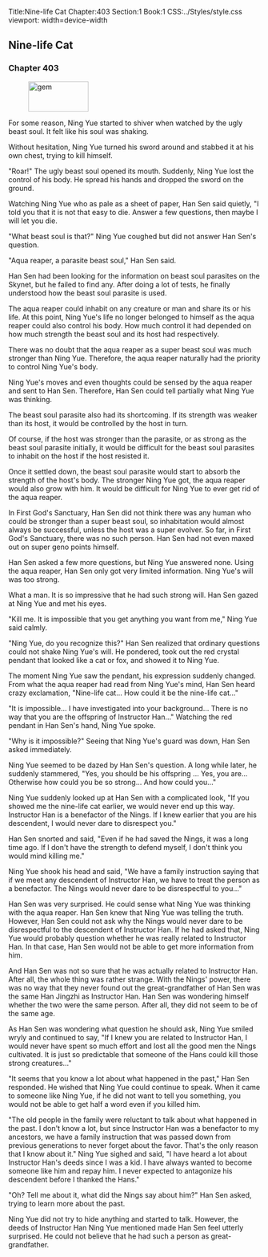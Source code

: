 Title:Nine-life Cat 
Chapter:403 
Section:1 
Book:1 
CSS:../Styles/style.css 
viewport: width=device-width
  
## Nine-life Cat
### Chapter 403
  
<figure>
	<img src="../Images/gem.gif" alt="gem" id="gem" width="120" height="60" />
</figure>
  

  
For some reason, Ning Yue started to shiver when watched by the ugly beast soul. It felt like his soul was shaking.

Without hesitation, Ning Yue turned his sword around and stabbed it at his own chest, trying to kill himself.

"Roar!" The ugly beast soul opened its mouth. Suddenly, Ning Yue lost the control of his body. He spread his hands and dropped the sword on the ground.

Watching Ning Yue who as pale as a sheet of paper, Han Sen said quietly, "I told you that it is not that easy to die. Answer a few questions, then maybe I will let you die.

"What beast soul is that?" Ning Yue coughed but did not answer Han Sen's question.

"Aqua reaper, a parasite beast soul," Han Sen said.

Han Sen had been looking for the information on beast soul parasites on the Skynet, but he failed to find any. After doing a lot of tests, he finally understood how the beast soul parasite is used.

The aqua reaper could inhabit on any creature or man and share its or his life. At this point, Ning Yue's life no longer belonged to himself as the aqua reaper could also control his body. How much control it had depended on how much strength the beast soul and its host had respectively.

There was no doubt that the aqua reaper as a super beast soul was much stronger than Ning Yue. Therefore, the aqua reaper naturally had the priority to control Ning Yue's body.

Ning Yue's moves and even thoughts could be sensed by the aqua reaper and sent to Han Sen. Therefore, Han Sen could tell partially what Ning Yue was thinking.

The beast soul parasite also had its shortcoming. If its strength was weaker than its host, it would be controlled by the host in turn.

Of course, if the host was stronger than the parasite, or as strong as the beast soul parasite initially, it would be difficult for the beast soul parasites to inhabit on the host if the host resisted it.

Once it settled down, the beast soul parasite would start to absorb the strength of the host's body. The stronger Ning Yue got, the aqua reaper would also grow with him. It would be difficult for Ning Yue to ever get rid of the aqua reaper.

In First God's Sanctuary, Han Sen did not think there was any human who could be stronger than a super beast soul, so inhabitation would almost always be successful, unless the host was a super evolver. So far, in First God's Sanctuary, there was no such person. Han Sen had not even maxed out on super geno points himself.

Han Sen asked a few more questions, but Ning Yue answered none. Using the aqua reaper, Han Sen only got very limited information. Ning Yue's will was too strong.

What a man. It is so impressive that he had such strong will. Han Sen gazed at Ning Yue and met his eyes.

"Kill me. It is impossible that you get anything you want from me," Ning Yue said calmly.

"Ning Yue, do you recognize this?" Han Sen realized that ordinary questions could not shake Ning Yue's will. He pondered, took out the red crystal pendant that looked like a cat or fox, and showed it to Ning Yue.

The moment Ning Yue saw the pendant, his expression suddenly changed. From what the aqua reaper had read from Ning Yue's mind, Han Sen heard crazy exclamation, "Nine-life cat… How could it be the nine-life cat…"

"It is impossible… I have investigated into your background… There is no way that you are the offspring of Instructor Han…" Watching the red pendant in Han Sen's hand, Ning Yue spoke.

"Why is it impossible?" Seeing that Ning Yue's guard was down, Han Sen asked immediately.

Ning Yue seemed to be dazed by Han Sen's question. A long while later, he suddenly stammered, "Yes, you should be his offspring … Yes, you are… Otherwise how could you be so strong… And how could you…"

Ning Yue suddenly looked up at Han Sen with a complicated look, "If you showed me the nine-life cat earlier, we would never end up this way. Instructor Han is a benefactor of the Nings. If I knew earlier that you are his descendent, I would never dare to disrespect you."

Han Sen snorted and said, "Even if he had saved the Nings, it was a long time ago. If I don't have the strength to defend myself, I don't think you would mind killing me."

Ning Yue shook his head and said, "We have a family instruction saying that if we meet any descendent of Instructor Han, we have to treat the person as a benefactor. The Nings would never dare to be disrespectful to you…"

Han Sen was very surprised. He could sense what Ning Yue was thinking with the aqua reaper. Han Sen knew that Ning Yue was telling the truth. However, Han Sen could not ask why the Nings would never dare to be disrespectful to the descendent of Instructor Han. If he had asked that, Ning Yue would probably question whether he was really related to Instructor Han. In that case, Han Sen would not be able to get more information from him.

And Han Sen was not so sure that he was actually related to Instructor Han. After all, the whole thing was rather strange. With the Nings' power, there was no way that they never found out the great-grandfather of Han Sen was the same Han Jingzhi as Instructor Han. Han Sen was wondering himself whether the two were the same person. After all, they did not seem to be of the same age.

As Han Sen was wondering what question he should ask, Ning Yue smiled wryly and continued to say, "If I knew you are related to Instructor Han, I would never have spent so much effort and lost all the good men the Nings cultivated. It is just so predictable that someone of the Hans could kill those strong creatures…"

"It seems that you know a lot about what happened in the past," Han Sen responded. He wished that Ning Yue could continue to speak. When it came to someone like Ning Yue, if he did not want to tell you something, you would not be able to get half a word even if you killed him.

"The old people in the family were reluctant to talk about what happened in the past. I don't know a lot, but since Instructor Han was a benefactor to my ancestors, we have a family instruction that was passed down from previous generations to never forget about the favor. That's the only reason that I know about it." Ning Yue sighed and said, "I have heard a lot about Instructor Han's deeds since I was a kid. I have always wanted to become someone like him and repay him. I never expected to antagonize his descendent before I thanked the Hans."

"Oh? Tell me about it, what did the Nings say about him?" Han Sen asked, trying to learn more about the past.

Ning Yue did not try to hide anything and started to talk. However, the deeds of Instructor Han Ning Yue mentioned made Han Sen feel utterly surprised. He could not believe that he had such a person as great-grandfather.